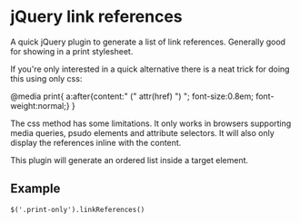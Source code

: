 jQuery link references
======================

A quick jQuery plugin to generate a list of link references. Generally good for showing in a print stylesheet. 

If you're only interested in a quick alternative there is a neat trick for doing this using only css:

@media print{
       a:after{content:" (" attr(href) ") "; font-size:0.8em; font-weight:normal;}
}

The css method has some limitations. It only works in browsers supporting media queries, psudo elements and attribute selectors. It will also only display the references inline with the content.

This plugin will generate an ordered list inside a target element.

Example
-------
```
$('.print-only').linkReferences()
```
